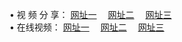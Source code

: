 &#8226; 视 频 分 享：
<a href="http://66.joe.dj/tv/" target="_blank">网址一</a>
　<a href="http://bo92.ml/tv/" target="_blank">网址二</a>
　<a href="http://77.dhm.ro:81/tv/" target="_blank">网址三</a>
　<br />
&#8226; 在线视频：
<a href="http://ms52.ml/" target="_blank">网址一</a>
　<a href="http://cd88.ga/" target="_blank">网址二</a>
　<a href="http://bo92.ml/" target="_blank">网址三</a><br />
